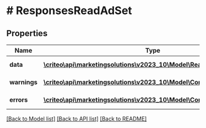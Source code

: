 # # ResponsesReadAdSet

## Properties

Name | Type | Description | Notes
------------ | ------------- | ------------- | -------------
**data** | [**\criteo\api\marketingsolutions\v2023_10\Model\ReadModelReadAdSet[]**](ReadModelReadAdSet.md) |  | [optional] [readonly]
**warnings** | [**\criteo\api\marketingsolutions\v2023_10\Model\CommonProblem[]**](CommonProblem.md) |  | [optional] [readonly]
**errors** | [**\criteo\api\marketingsolutions\v2023_10\Model\CommonProblem[]**](CommonProblem.md) |  | [optional] [readonly]

[[Back to Model list]](../../README.md#models) [[Back to API list]](../../README.md#endpoints) [[Back to README]](../../README.md)
